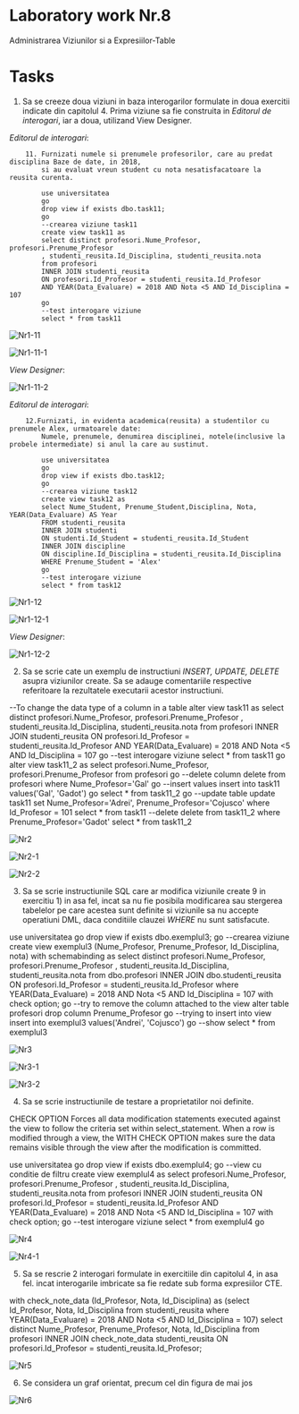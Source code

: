 # Laboratory work Nr.8

Administrarea Viziunilor si a Expresiilor-Table

Tasks
======

1. Sa se creeze doua viziuni in baza interogarilor formulate in doua exercitii indicate din capitolul 4. Prima viziune sa fie construita in *Editorul de interogari*, iar a doua, utilizand View Designer.

*Editorul de interogari*:

        11.	Furnizati numele si prenumele profesorilor, care au predat disciplina Baze de date, in 2018, 
            si au evaluat vreun student cu nota nesatisfacatoare la reusita curenta.

            use universitatea
            go
            drop view if exists dbo.task11;
            go
            --crearea viziune task11
            create view task11 as 
	        select distinct profesori.Nume_Profesor, profesori.Prenume_Profesor
	        , studenti_reusita.Id_Disciplina, studenti_reusita.nota
	        from profesori 
	        INNER JOIN studenti_reusita 
	        ON profesori.Id_Profesor = studenti_reusita.Id_Profesor 
	        AND YEAR(Data_Evaluare) = 2018 AND Nota <5 AND Id_Disciplina = 107
            go
            --test interogare viziune
            select * from task11



![Nr1-11](https://github.com/KatyaFAF172/BD/blob/master/Laboratory-work-8/image/Nr1-11.PNG)


![Nr1-11-1](https://github.com/KatyaFAF172/BD/blob/master/Laboratory-work-8/image/Nr1-11-1.PNG)


*View Designer*:

![Nr1-11-2](https://github.com/KatyaFAF172/BD/blob/master/Laboratory-work-8/image/Nr1-11-2.PNG)



*Editorul de interogari*:


        12.Furnizati, in evidenta academica(reusita) a studentilor cu prenumele Alex, urmatoarele date:
            Numele, prenumele, denumirea disciplinei, notele(inclusive la probele intermediate) si anul la care au sustinut.

            use universitatea
            go
            drop view if exists dbo.task12;
            go
            --crearea viziune task12
            create view task12 as 
	        select Nume_Student, Prenume_Student,Disciplina, Nota, YEAR(Data_Evaluare) AS Year
	        FROM studenti_reusita 
	        INNER JOIN studenti 
	        ON studenti.Id_Student = studenti_reusita.Id_Student 
	        INNER JOIN discipline
	        ON discipline.Id_Disciplina = studenti_reusita.Id_Disciplina
	        WHERE Prenume_Student = 'Alex' 
            go
            --test interogare viziune
            select * from task12
        

![Nr1-12](https://github.com/KatyaFAF172/BD/blob/master/Laboratory-work-8/image/Nr1-12.PNG)

![Nr1-12-1](https://github.com/KatyaFAF172/BD/blob/master/Laboratory-work-8/image/Nr1-12-1.PNG)


*View Designer*:

![Nr1-12-2](https://github.com/KatyaFAF172/BD/blob/master/Laboratory-work-8/image/Nr1-12-2.PNG)


2. Sa se scrie cate un exemplu de instructiuni *INSERT, UPDATE, DELETE* asupra viziunilor create. Sa se adauge comentariile respective referitoare la rezultatele executarii acestor instructiuni.

 --To change the data type of a column in a table
alter view task11 as 
	        select distinct profesori.Nume_Profesor, profesori.Prenume_Profesor
	        , studenti_reusita.Id_Disciplina, studenti_reusita.nota
	        from profesori 
	        INNER JOIN studenti_reusita 
	        ON profesori.Id_Profesor = studenti_reusita.Id_Profesor 
	        AND YEAR(Data_Evaluare) = 2018 AND Nota <5 AND Id_Disciplina = 107
 go
 --test interogare viziune
select * from task11
go
alter  view task11_2 as
		select profesori.Nume_Profesor, profesori.Prenume_Profesor
		from profesori
go
--delete column
delete from profesori
where Nume_Profesor='Gal'
go
--insert values
insert into task11
	values('Gal', 'Gadot')
go
select * from task11_2
go
--update table
update task11
set Nume_Profesor='Adrei', Prenume_Profesor='Cojusco'
where Id_Profesor = 101
select * from task11
--delete
delete from task11_2 where Prenume_Profesor='Gadot'
select * from task11_2


![Nr2](https://github.com/KatyaFAF172/BD/blob/master/Laboratory-work-8/image/Nr2.PNG)

![Nr2-1](https://github.com/KatyaFAF172/BD/blob/master/Laboratory-work-8/image/Nr2-1.PNG)

![Nr2-2](https://github.com/KatyaFAF172/BD/blob/master/Laboratory-work-8/image/Nr2-2.PNG)

3. Sa se scrie instructiunile SQL care ar modifica viziunile create 9 in exercitiu 1) in asa fel, incat sa nu fie posibila modificarea sau stergerea tabelelor pe care acestea sunt definite si viziunile sa nu accepte operatiuni DML, daca conditiile clauzei *WHERE* nu sunt satisfacute.


use universitatea
go
drop view if exists dbo.exemplul3;
go
--crearea viziune 
create view exemplul3 (Nume_Profesor, Prenume_Profesor, Id_Disciplina, nota) 
with schemabinding as
select distinct profesori.Nume_Profesor, profesori.Prenume_Profesor
, studenti_reusita.Id_Disciplina, studenti_reusita.nota
from dbo.profesori 
INNER JOIN dbo.studenti_reusita 
ON profesori.Id_Profesor = studenti_reusita.Id_Profesor 
where YEAR(Data_Evaluare) = 2018 AND Nota <5 AND Id_Disciplina = 107
with check option;
go
            --try to remove the column attached to the view
            alter table profesori drop column Prenume_Profesor
go
            --trying to insert into view
            insert into exemplul3
                values('Andrei', 'Cojusco')
go
--show
select * from exemplul3


![Nr3](https://github.com/KatyaFAF172/BD/blob/master/Laboratory-work-8/image/Nr3.PNG)

![Nr3-1](https://github.com/KatyaFAF172/BD/blob/master/Laboratory-work-8/image/Nr3-1.PNG)

![Nr3-2](https://github.com/KatyaFAF172/BD/blob/master/Laboratory-work-8/image/Nr3-2.PNG)

4. Sa se scrie instructiunile de testare a proprietatilor noi definite.

CHECK OPTION
Forces all data modification statements executed against the view to follow the criteria set within select_statement. When a row is modified through a view, the WITH CHECK OPTION makes sure the data remains visible through the view after the modification is committed.

use universitatea
go
drop view if exists dbo.exemplul4;
go
--view cu conditie de filtru
create view exemplul4 as
	        select profesori.Nume_Profesor, profesori.Prenume_Profesor
	        , studenti_reusita.Id_Disciplina, studenti_reusita.nota
	        from profesori 
	        INNER JOIN studenti_reusita 
	        ON profesori.Id_Profesor = studenti_reusita.Id_Profesor 
	        AND YEAR(Data_Evaluare) = 2018 AND Nota <5 AND Id_Disciplina = 107
			with check option;
 go
 --test interogare viziune
select * from exemplul4
go


![Nr4](https://github.com/KatyaFAF172/BD/blob/master/Laboratory-work-8/image/Nr4.PNG)

![Nr4-1](https://github.com/KatyaFAF172/BD/blob/master/Laboratory-work-8/image/Nr4-1.PNG)

5. Sa se rescrie 2 interogari formulate in exercitiile din capitolul 4, in asa fel. incat interogarile imbricate sa fie redate sub forma expresiilor CTE.

 with check_note_data (Id_Profesor, Nota, Id_Disciplina) as
 (select Id_Profesor, Nota, Id_Disciplina
	        from studenti_reusita
			where YEAR(Data_Evaluare) = 2018 AND Nota <5 AND Id_Disciplina = 107)
select distinct Nume_Profesor, Prenume_Profesor, Nota, Id_Disciplina
	        from profesori 
	        INNER JOIN check_note_data studenti_reusita 
	        ON profesori.Id_Profesor = studenti_reusita.Id_Profesor; 

![Nr5](https://github.com/KatyaFAF172/BD/blob/master/Laboratory-work-8/image/Nr5.PNG)


6. Se considera un graf orientat, precum cel din figura de mai jos


![Nr6](https://github.com/KatyaFAF172/BD/blob/master/Laboratory-work-8/image/Nr6.PNG)